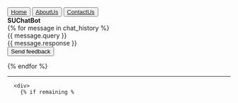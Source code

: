 <!DOCTYPE html>  
<html lang="en">  
<head>  
    <meta charset="UTF-8">  
    <meta name="viewport" content="width=device-width, initial-scale=1.0">  
    <title>SUChatBot</title>  
    <link rel="stylesheet" href="/static/home.css">  
</head>  
<body>  

  <div class="navbar">  
    <div class="nav-buttons">  
        <button><a href="/">Home</a></button>  
        <button><a href="/about">AboutUs</a></button>  
        <button><a href="/contact">ContactUs</a></button>  
    </div>  
    <div class="site-name"><b>SUChatBot</b></div>  
  </div>  

  <!-- Chat container with scroll -->  
  <div class="chat-container">  
      {% for message in chat_history %}  
          <div class="chat-bubble user-bubble">{{ message.query }}</div>  
          <div class="chat-bubble bot-bubble">{{ message.response }}</div>  
          <form method="post" id="queryForm" action="/submitf">  
              <input type="hidden" name="query" value="{{message.query}}">  
              <input type="hidden" name="response" value="{{message.response}}">  
              <button type="submit" id="feedback">Send feedback</button>  
          </form>  
      {% endfor %}  
      <hr>  

      <div>  
        {% if remaining %

